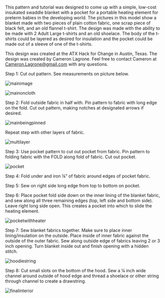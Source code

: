 This pattern and tutorial was designed to come up with a simple, low-cost insukated swaddle blanket with a pocket for a portable heating element for preterm babies in the developing world. The pictures in this model show a blanket made with two pieces of plain cotton fabric, one scrap piece of black felt, and an old flannel t-shirt. The design was made with the ability to be made with 2 Adult Large t-shirts and an old shoelace. The body of the t-shirts could be layered as desired for insulation and the pocket could be made out of a sleeve of one of the t-shirts. 

This design was created at the ATX Hack for Change in Austin, Texas. The design was created by Cameron Lagrone. Feel free to contact Cameron at Cameron.Lagrone@gmail.com with any questions. 

Step 1: Cut out pattern. See measurements on picture below. 

![mainimage](https://cloud.githubusercontent.com/assets/5296671/8067510/d2829526-0eb3-11e5-8df7-56c3afe63f27.png)

![mainoncloth](https://cloud.githubusercontent.com/assets/5296671/8067511/d283c4c8-0eb3-11e5-9805-70eb765578bf.png)

Step 2: Fold outside fabric in half with. Pin pattern to fabric with long edge on the fold. Cut out pattern, making notches at designated arrows if desired.  

![mainbeingpinned](https://cloud.githubusercontent.com/assets/5296671/8067514/d2846c3e-0eb3-11e5-978b-ae8f100a2e3d.png)



Repeat step with other layers of fabric. 

![multilayer](https://cloud.githubusercontent.com/assets/5296671/8067509/d28246d4-0eb3-11e5-87f4-d9df0e36c5bc.png)


Step 3: Use pocket pattern to cut out pocket from fabric. Pin pattern to folding fabric with the FOLD along fold of fabric. Cut out pocket. 

![pocket](https://cloud.githubusercontent.com/assets/5296671/8067515/d28f50ae-0eb3-11e5-82da-dad39b63ff40.png)

Step 4: Fold under and iron ¼” of fabric around edges of pocket fabric. 

Step 5: Sew on right side long edge from top to bottom on pocket. 

Step 6: Place pocket fold side down on the inner lining of the blanket fabric, and sew along all three remaining edges (top, left side and bottom side). Leave right long side open. This creates a pocket into which to slide the heating element.

![pocketwithheater](https://cloud.githubusercontent.com/assets/5296671/8067516/d29154c6-0eb3-11e5-8508-5ed4c3776e88.png)

Step 7: Sew blanket fabrics together. Make sure to place inner lining/insulation on the outside. Place inside of inner fabric against the outside of the outer fabric. Sew along outside edge of fabrics leaving 2 or 3 inch opening.  Turn blanket inside out and finish opening with a hidden stitch. 

![hoodiestring](https://cloud.githubusercontent.com/assets/5296671/8067512/d283b2bc-0eb3-11e5-898e-a34ab6c9dd2b.png)


Step 8: Cut small slots on the bottom of the hood. Sew a ¼ inch wide channel around outside of hood edge and thread a shoelace or other string through channel to create a drawstring. 


![finalinterior](https://cloud.githubusercontent.com/assets/5296671/8067513/d283f222-0eb3-11e5-9f94-281a0997a408.png)





